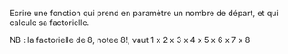 Ecrire une fonction qui prend en paramètre un nombre de départ, et qui calcule sa factorielle.

NB : la factorielle de 8, notee 8!, vaut 1 x 2 x 3 x 4 x 5 x 6 x 7 x 8
